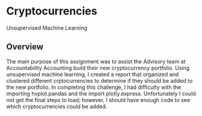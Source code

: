 # Cryptocurrencies
Unsupervised Machine Learning
## Overview
The main purpose of this assignment was to assist the Advisory team at Accountability Accounting build their new cryptocurrency portfolio. Using unsupervised machine learning, I created a report that organized and clustered different crptocurrencies to determine if they should be added to the new portfolio. In completing this challenge, I had difficulty with the importing hvplot.pandas and the import plotly.express. Unfortunately I could not get the final steps to load; however, I should have enough code to see which cryptocurrencies could be added. 
